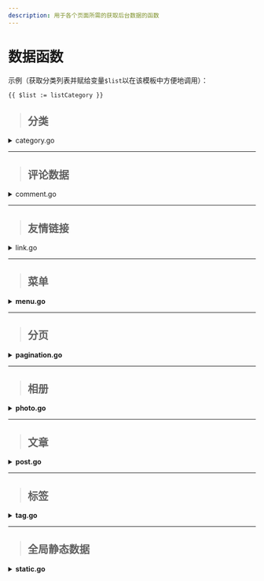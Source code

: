 ```yaml
---
description: 用于各个页面所需的获取后台数据的函数
---
```


# 数据函数

示例（获取分类列表并赋给变量`$list`以在该模板中方便地调用）：

```
{{ $list := listCategory }} 
```

> ## **分类**

<details>

<summary>category.go</summary>

## 1.listCategory

返回一个带有各分类所含文章数目的分类列表

## **2.listCategoryAsTree**

返回一个树状的分类目录列表

## **3.listCategoryByPostID**

根据文章的id返回一个该文章所属的分类列表

## **4.getCategoryCount**

获取所有分类的数目

</details>

***

> ## **评论数据**

<details>

<summary>comment.go</summary>

## **1.getLatestComment**

获取各文章最新的评论，返回一个以**评论列表**及其**所属文章**为单位的列表

## **2.getCommentCount**

获取总公开评论数

</details>

***

> ## 友情链接

<details>

<summary>link.go</summary>

## **1.listLinks**

返回一个普通的友情链接列表

## **2.listLinksRandom**

返回一个被刻意打乱顺序的友情链接列表

## **3.listLinksGroupByTeam**

返回一个标签分组的map，key为组别，value为标签链接列表

## **4.getLinksCount**

返回友情链接的数目

</details>

***

> ## **菜单**

<details>

<summary><strong>menu.go</strong></summary>

## **1.listMenu**

返回一个菜单设置的列表

## **2.listMenuAsTree**

返回一个菜单设置的树状列表

## **3.listMenuTeams**

返回一个菜单组别的列表

## **4.listMenuByTeam**

根据分组名返回对应的菜单设置列表

## **5.listMenuAsTreeByTeam**

根据分组名返回对应的树状菜单设置列表（？）

## **6.getMenuCount**

返回菜单设置数目

</details>

***

> ## 分页

<details>

<summary><strong>pagination.go</strong></summary>

示例函数：

```go
func indexPagination(page, total, display int) (*vo.Pagination, error) 
```

**分页数据**`Pagination`结构体包含了`RainbowPages`彩虹分页列表，`PrevPageFullPath`上一页绝对路径，`NextPageFullPath`下一页绝对路径以及是存在上下页的HasPrev、HasNext

## **1.indexPagination**

根据当前页数`page`，所有文章数`total`与每一页文章数`display`计算出index博客入口页面的**分页数据**

## **2.archivesPagination**

根据当前页数`page`，所有文章数`total`与每一页文章数`display`计算出当前archives文章归档页面的**分页数据**

## **3.searchPagination**

根据当前页数`page`，所有文章数`total`与每一页文章数`display`计算出当前search搜索页面的**分页数据**

## **4.tagPostsPagination**

根据当前页数`page`，所有文章数`total`与每一页文章数`display`计算出当前tag标签页面的**分页数据**

## **5.categoryPostsPagination**

根据当前页数`page`，所有文章数`total`与每一页文章数`display`计算出当前category文章分类页面的**分页数据**

## **6.photosPagination**

根据当前页数`page`，所有文章数`total`与每一页文章数`display`计算出当前photos相册页面的**分页数据**

## **7.journalsPagination**

根据当前页数`page`，所有文章数`total`与每一页文章数`display`计算出当前journals日志页面的**分页数据**

</details>

***

> ## 相册

<details>

<summary><strong>photo.go</strong></summary>

## **1.listPhotos**

返回一个相册列表

## **2.listTeamPhotos**

返回一个以分组为key，以照片列表为value的map

## **3.listPhotoByTeam**

根据分组名返回对应照片列表

## **4.getPhotoCount**

返回所照片的数目

</details>

***

> ## 文章

<details>

<summary><strong>post.go</strong></summary>

## **1.listLatestPost**

返回一个根据发布时间排序的最新文章列表，需填入这个列表的限制长度

## **2.listMostPopularPost**

返回一个根据访问数排序的最热文章列表，需填入这个列表的限制长度

## **3.getPostCount**

返回所有文章的数目

## **4.listYearArchives**

返回一个以**文章列表**及其**所属年份**为单位的列表

## **5.listMonthArchives**

返回一个以**文章列表**及其**所属月份**为单位的列表

## **6.listPostByCategoryID**

根据**分类id**返回一个对应的文章列表

## **7.listPostByCategorySlug**

根据**分类别名**返回一个对应的文章列表

## **8.listPostByTagID**

根据**标签id**返回一个对应的文章列表

## **9.listPostByTagSlug**

根据**标签别名**返回一个对应的文章列表

</details>

***

> ## 标签

<details>

<summary><strong>tag.go</strong></summary>

## **1.getAllTag**

返回一个包含所有标签（带所属文章数目）的列表

## **2.getTagByPostID**

根据文章id，返回对应的标签列表

## **3.getTagCount**

返回所有标签的数目

</details>

***

> ## 全局静态数据

<details>

<summary><strong>static.go</strong></summary>

## **getStatisticsData**

返回一个名为`Statistic`的结构体

```go
type Statistic struct {
    PostCount     int64 `json:"postCount"`
    CommentCount  int64 `json:"commentCount"`
    CategoryCount int64 `json:"categoryCount"`
    TagCount      int64 `json:"tagCount"`
    JournalCount  int64 `json:"journalCount"`
    Birthday      int64 `json:"birthday"`
    EstablishDays int64 `json:"establishDays"`
    LinkCount     int64 `json:"linkCount"`
    VisitCount    int64 `json:"visitCount"`
    LikeCount     int64 `json:"likeCount"`
}
```

PostCount：博客文章数

CommentCount：博客评论数

CategoryCount：博客分类数

TagCount：博客标签数

JonrnalCount：博客日志数

Birthday：博客开始时间（时间戳）

EstablishDays：博客存在时间（时间间隔）

LinkCount：博客友情链接数

VisitCount：博客访问数

LikeCount：博客点赞数

</details>
